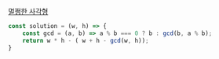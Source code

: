 [멀쩡한 사각형](https://school.programmers.co.kr/learn/courses/30/lessons/62048)

```js
const solution = (w, h) => {
    const gcd = (a, b) => a % b === 0 ? b : gcd(b, a % b);
    return w * h - ( w + h - gcd(w, h));
}
```